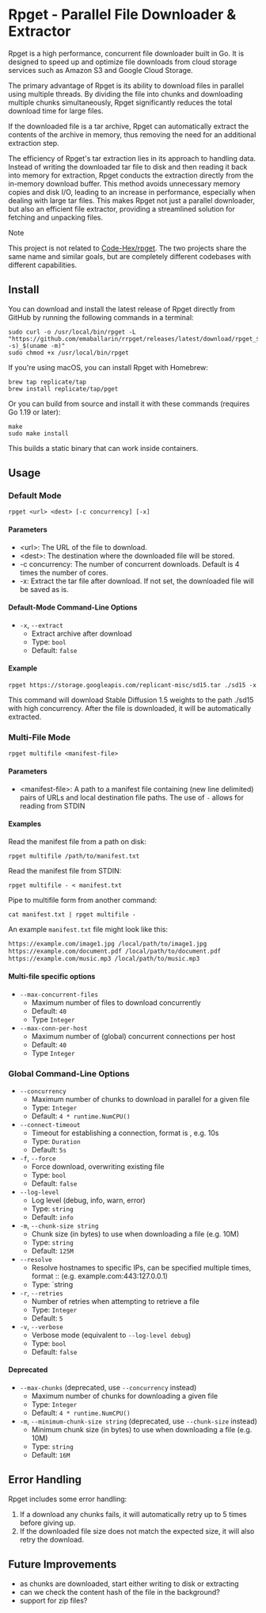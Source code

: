 # Rpget - Parallel File Downloader & Extractor

Rpget is a high performance, concurrent file downloader built in Go. It is designed to speed up and optimize file downloads from cloud storage services such as Amazon S3 and Google Cloud Storage.

The primary advantage of Rpget is its ability to download files in parallel using multiple threads. By dividing the file into chunks and downloading multiple chunks simultaneously, Rpget significantly reduces the total download time for large files.

If the downloaded file is a tar archive, Rpget can automatically extract the contents of the archive in memory, thus removing the need for an additional extraction step.

The efficiency of Rpget's tar extraction lies in its approach to handling data. Instead of writing the downloaded tar file to disk and then reading it back into memory for extraction, Rpget conducts the extraction directly from the in-memory download buffer. This method avoids unnecessary memory copies and disk I/O, leading to an increase in performance, especially when dealing with large tar files. This makes Rpget not just a parallel downloader, but also an efficient file extractor, providing a streamlined solution for fetching and unpacking files.

> [!NOTE]  
> This project is not related to [Code-Hex/rpget](https://github.com/Code-Hex/rpget). The two projects share the same name and similar goals, but are completely different codebases with different capabilities.

## Install  

You can download and install the latest release of Rpget directly from GitHub by running the following commands in a terminal:

```console
sudo curl -o /usr/local/bin/rpget -L "https://github.com/emaballarin/rrpget/releases/latest/download/rpget_$(uname -s)_$(uname -m)"
sudo chmod +x /usr/local/bin/rpget
```

If you're using macOS, you can install Rpget with Homebrew:

```console
brew tap replicate/tap
brew install replicate/tap/pget
```

Or you can build from source and install it with these commands
(requires Go 1.19 or later):

```console
make
sudo make install
```

This builds a static binary that can work inside containers.

## Usage

### Default Mode

    rpget <url> <dest> [-c concurrency] [-x]

#### Parameters

- \<url\>: The URL of the file to download.
- \<dest\>: The destination where the downloaded file will be stored.
- -c concurrency: The number of concurrent downloads. Default is 4 times the number of cores.
- -x: Extract the tar file after download. If not set, the downloaded file will be saved as is.

#### Default-Mode Command-Line Options

- `-x`, `--extract`
  - Extract archive after download
  - Type: `bool`
  - Default: `false`

#### Example

    rpget https://storage.googleapis.com/replicant-misc/sd15.tar ./sd15 -x

This command will download Stable Diffusion 1.5 weights to the path ./sd15 with high concurrency. After the file is downloaded, it will be automatically extracted.

### Multi-File Mode

    rpget multifile <manifest-file>

#### Parameters

- \<manifest-file\>: A path to a manifest file containing (new line delimited) pairs of URLs and local destination file paths. The use of `-` allows for reading from STDIN

#### Examples

Read the manifest file from a path on disk:

    rpget multifile /path/to/manifest.txt

Read the manifest file from STDIN:

    rpget multifile - < manifest.txt

Pipe to multifile form from another command:

    cat manifest.txt | rpget multifile -

An example `manifest.txt` file might look like this:

```txt
https://example.com/image1.jpg /local/path/to/image1.jpg
https://example.com/document.pdf /local/path/to/document.pdf
https://example.com/music.mp3 /local/path/to/music.mp3
```

#### Multi-file specific options

- `--max-concurrent-files`
  - Maximum number of files to download concurrently
  - Default: `40`
  - Type `Integer`
- `--max-conn-per-host`
  - Maximum number of (global) concurrent connections per host
  - Default: `40`
  - Type `Integer`

### Global Command-Line Options

- `--concurrency`
  - Maximum number of chunks to download in parallel for a given file
  - Type: `Integer`
  - Default: `4 * runtime.NumCPU()`
- `--connect-timeout`
  - Timeout for establishing a connection, format is <number><unit>, e.g. 10s
  - Type: `Duration`
  - Default: `5s`
- `-f`, `--force`
  - Force download, overwriting existing file
  - Type: `bool`
  - Default: `false`
- `--log-level`
  - Log level (debug, info, warn, error)
  - Type: `string`
  - Default: `info`
- `-m`, `--chunk-size string`
  - Chunk size (in bytes) to use when downloading a file (e.g. 10M)
  - Type: `string`
  - Default: `125M`
- `--resolve`
  - Resolve hostnames to specific IPs, can be specified multiple times, format <hostname>:<port>:<ip> (e.g. example.com:443:127.0.0.1)
  - Type: `string
- `-r`, `--retries`
  - Number of retries when attempting to retrieve a file
  - Type: `Integer`
  - Default: `5`
- `-v`, `--verbose`
  - Verbose mode (equivalent to `--log-level debug`)
  - Type: `bool`
  - Default: `false`

#### Deprecated

- `--max-chunks` (deprecated, use `--concurrency` instead)
  - Maximum number of chunks for downloading a given file
  - Type: `Integer`
  - Default: `4 * runtime.NumCPU()`
- `-m`, `--minimum-chunk-size string` (deprecated, use `--chunk-size` instead)
  - Minimum chunk size (in bytes) to use when downloading a file (e.g. 10M)
  - Type: `string`
  - Default: `16M`

## Error Handling

Rpget includes some error handling:

1. If a download any chunks fails, it will automatically retry up to 5 times before giving up.
2. If the downloaded file size does not match the expected size, it will also retry the download.

## Future Improvements

- as chunks are downloaded, start either writing to disk or extracting
- can we check the content hash of the file in the background?
- support for zip files?
